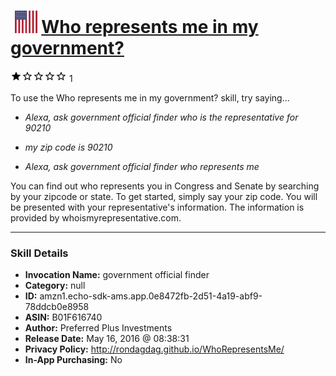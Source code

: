 # &nbsp;<img src="skill_icon" alt="Who represents me in my government? icon" width="36"> [Who represents me in my government?](http://alexa.amazon.com/#skills/amzn1.echo-sdk-ams.app.0e8472fb-2d51-4a19-abf9-78ddcb0e8958)
![1 stars](../../images/ic_star_black_18dp_1x.png)![1 stars](../../images/ic_star_border_black_18dp_1x.png)![1 stars](../../images/ic_star_border_black_18dp_1x.png)![1 stars](../../images/ic_star_border_black_18dp_1x.png)![1 stars](../../images/ic_star_border_black_18dp_1x.png) 1

To use the Who represents me in my government? skill, try saying...

* *Alexa, ask government official finder who is the representative for 90210*

* *my zip code is 90210*

* *Alexa, ask government official finder who represents me*

You can find out who represents you in Congress and Senate by searching by your zipcode or state. To get started, simply say your zip code. You will be presented with your representative's information.
The information is provided by whoismyrepresentative.com.

***

### Skill Details

* **Invocation Name:** government official finder
* **Category:** null
* **ID:** amzn1.echo-sdk-ams.app.0e8472fb-2d51-4a19-abf9-78ddcb0e8958
* **ASIN:** B01F616740
* **Author:** Preferred Plus Investments
* **Release Date:** May 16, 2016 @ 08:38:31
* **Privacy Policy:** http://rondagdag.github.io/WhoRepresentsMe/
* **In-App Purchasing:** No
